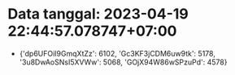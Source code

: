 # Data tanggal: 2023-04-19 22:44:57.078747+07:00

* {'dp6UFOiI9GmqXtZz': 6102, 'Gc3KF3jCDM6uw9tk': 5178, '3u8DwAoSNsI5XVWw': 5068, 'GOjX94W86wSPzuPd': 4578}
